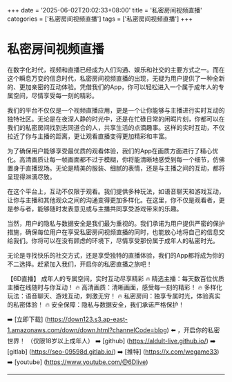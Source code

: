 +++
date = '2025-06-02T20:02:33+08:00'
title = '私密房间视频直播'
categories = ['私密房间视频直播']
tags = ['私密房间视频直播']
+++

# 私密房间视频直播

在数字化时代，视频和直播已经成为人们沟通、娱乐和社交的主要方式之一。而在这个瞬息万变的信息时代，私密房间视频直播的出现，无疑为用户提供了一种全新的、更加亲密的互动体验。凭借我们的App，你可以轻松进入一个属于成年人的专属空间，尽情享受每一刻的精彩。

我们的平台不仅仅是一个视频直播应用，更是一个让你能够与主播进行实时互动的独特社区。无论是在夜深人静的时光中，还是在忙碌日常的闲暇片刻，你都可以在我们的私密房间找到志同道合的人，共享生活的点滴趣事。这样的实时互动，不仅拉近了你与主播的距离，更让观看直播变得更加精彩和丰富。

为了确保用户能够享受最优质的观看体验，我们的App在画质方面进行了精心优化。高清画质让每一帧画面都不过于模糊，你将能清晰地感受到每一个细节，仿佛置身于直播现场。无论是精美的服装、细腻的表情，还是与主播之间的互动，都将呈现得淋漓尽致。

在这个平台上，互动不仅限于观看。我们提供多种玩法，如语音聊天和游戏互动，让你与主播和其他观众之间的沟通变得更加多样化。在这里，你不仅是观看者，更是参与者，能够随时发表意见或与主播共同享受游戏带来的乐趣。

当然，用户的隐私与数据安全是我们最为重视的。我们承诺为用户提供严密的保护措施，确保每位用户在享受私密房间视频直播的同时，也能放心地将自己的信息交给我们。你将可以在没有顾虑的环境下，尽情享受那份属于成年人的私密时光。

无论是寻找快乐的社交方式，还是享受独特的直播体验，我们的App都将成为你的不二选择。赶紧加入我们，开启你的私密直播之旅吧！

【6D直播】
成年人的专属空间，实时互动尽享精彩
🔥 精选主播：每天数百位优质主播在线随时与你互动！
🔥 高清画质：清晰画面，感受每一刻的精彩！
🔥 多样化玩法：语音聊天、游戏互动，刺激无穷！
🔥 私密房间：独享专属时光，体验真实的私密体验！
🔥 安全保障：隐私与数据安全，我们承诺严格保护！

➡️ [立即下载] (https://down123.s3.ap-east-1.amazonaws.com/down/down.html?channelCode=blog) ⬅️ ，开启你的私密世界！
（仅限18岁以上成年人）
➡️ [github] (https://aldult-live.github.io/)
➡️ [gitlab] (https://seo-09598d.gitlab.io/)
➡️ [推特] (https://x.com/wegame33)
➡️ [youtube] (https://www.youtube.com/@6Dlive)

---
